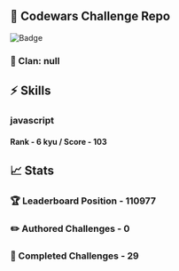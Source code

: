 ## :trident: Codewars Challenge Repo
![Badge](https://www.codewars.com/users/scottworks/badges/large)
### :wolf: Clan: null
## :zap: Skills
### javascript
#### Rank - 6 kyu / Score - 103

## :chart_with_upwards_trend: Stats
### :trophy: Leaderboard Position - 110977
### :pencil2: Authored Challenges - 0
### :muscle: Completed Challenges - 29
